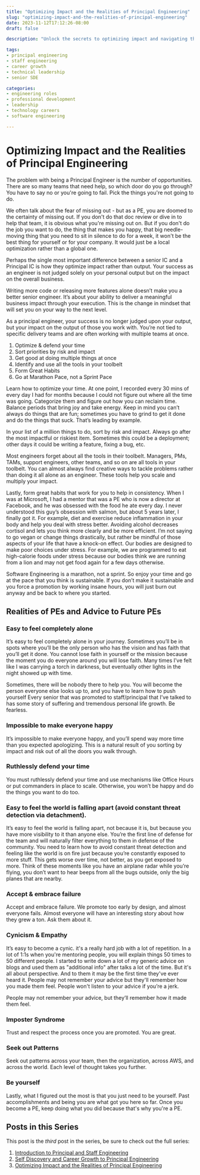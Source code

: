 ```yaml
---
title: "Optimizing Impact and the Realities of Principal Engineering"
slug: "optimizing-impact-and-the-realities-of-principal-engineering"
date: 2023-11-12T17:12:26-08:00
draft: false

description: "Unlock the secrets to optimizing impact and navigating the realities of Principal Engineering. Explore the challenges of being a Principal Engineer, from juggling opportunities to the fear of missing out. Learn strategic tips on time optimization, prioritization, and leveraging your toolbelt to enhance your impact. Dive into the marathon pace of software engineering, forming great habits, and embracing failure. Gain invaluable insights on the personal journey of Principal Engineers and discover how to balance cynicism with empathy. Trust the process, seek patterns, and be your authentic self on the path to greatness in Principal Engineering."

tags:
- principal engineering
- staff engineering
- career growth
- technical leadership
- senior SDE

categories:
- engineering roles
- professional development
- leadership
- technology careers
- software engineering

---
```


# Optimizing Impact and the Realities of Principal Engineering

The problem with being a Principal Engineer is the number of opportunities. There are so many teams that need help, so which door do you go through? You have to say no or you're going to fail. Pick the things you're not going to do.

We often talk about the fear of missing out - but as a PE, you are doomed to the certainty of missing out. If you don't do that doc review or dive in to help that team, it is obvious what you're missing out on. But if you don't do the job you want to do, the thing that makes you happy, that big needle-moving thing that you need to sit in silence to do for a week, it won't be the best thing for yourself or for your company. It would just be a local optimization rather than a global one.

Perhaps the single most important difference between a senior IC and a Principal IC is how they optimize impact rather than output. Your success as an engineer is not judged solely on your personal output but on the impact on the overall business.

Writing more code or releasing more features alone doesn’t make you a better senior engineer. It’s about your ability to deliver a meaningful business impact through your execution. This is the change in mindset that will set you on your way to the next level.

As a principal engineer, your success is no longer judged upon your output, but your impact on the output of those you work with. You’re not tied to specific delivery teams and are often working with multiple teams at once.

1. Optimize & defend your time
2. Sort priorities by risk and impact
3. Get good at doing multiple things at once
4. Identify and use all the tools in your toolbelt
5. Form Great Habits
6. Go at Marathon Pace, not a Sprint Pace

Learn how to optimize your time. At one point, I recorded every 30 mins of every day I had for months because I could not figure out where all the time was going. Categorize them and figure out how you can reclaim time. Balance periods that bring joy and take energy. Keep in mind you can’t always do things that are fun; sometimes you have to grind to get it done and do the things that suck. That’s leading by example.

In your list of a million things to do, sort by risk and impact. Always go after the most impactful or riskiest item. Sometimes this could be a deployment; other days it could be writing a feature, fixing a bug, etc.

Most engineers forget about all the tools in their toolbelt. Managers, PMs, TAMs, support engineers, other teams, and so on are all tools in your toolbelt. You can almost always find creative ways to tackle problems rather than doing it all alone as an engineer. These tools help you scale and multiply your impact.

Lastly, form great habits that work for you to help in consistency. When I was at Microsoft, I had a mentor that was a PE who is now a director at Facebook, and he was obsessed with the food he ate every day. I never understood this guy’s obsession with salmon, but about 5 years later, I finally got it. For example, diet and exercise reduce inflammation in your body and help you deal with stress better. Avoiding alcohol decreases cortisol and lets you think more clearly and be more efficient. I’m not saying to go vegan or change things drastically, but rather be mindful of those aspects of your life that have a knock-on effect. Our bodies are designed to make poor choices under stress. For example, we are programmed to eat high-calorie foods under stress because our bodies think we are running from a lion and may not get food again for a few days otherwise.

Software Engineering is a marathon, not a sprint. So enjoy your time and go at the pace that you think is sustainable. If you don’t make it sustainable and you force a promotion by working insane hours, you will just burn out anyway and be back to where you started.

## Realities of PEs and Advice to Future PEs

### Easy to feel completely alone

It’s easy to feel completely alone in your journey. Sometimes you’ll be in spots where you’ll be the only person who has the vision and has faith that you’ll get it done. You cannot lose faith in yourself or the mission because the moment you do everyone around you will lose faith. Many times I’ve felt like I was carrying a torch in darkness, but eventually other lights in the night showed up with time.

Sometimes, there will be nobody there to help you. You will become the person everyone else looks up to, and you have to learn how to push yourself
Every senior that was promoted to staff/principal that I’ve talked to has some story of suffering and tremendous personal life growth. Be fearless. 

### Impossible to make everyone happy

It’s impossible to make everyone happy, and you’ll spend way more time than you expected apologizing. This is a natural result of you sorting by impact and risk out of all the doors you walk through.

### Ruthlessly defend your time
You must ruthlessly defend your time and use mechanisms like Office Hours or put commanders in place to scale. Otherwise, you won’t be happy and do the things you want to do too.

### Easy to feel the world is falling apart (avoid constant threat detection via detachment).
It’s easy to feel the world is falling apart, not because it is, but because you have more visibility to it than anyone else. You’re the first line of defense for the team and will naturally filter everything to them in defense of the community. You need to learn how to avoid constant threat detection and feeling like the world is on fire just because you’re constantly exposed to more stuff. This gets worse over time, not better, as you get exposed to more. Think of these moments like you have an airplane radar while you’re flying, you don’t want to hear beeps from all the bugs outside, only the big planes that are nearby.

### Accept & embrace failure
Accept and embrace failure. We promote too early by design, and almost everyone fails. Almost everyone will have an interesting story about how they grew a ton. Ask them about it.

### Cynicism & Empathy
It’s easy to become a cynic. it's a really hard job with a lot of repetition. In a lot of 1:1s when you're mentoring people, you will explain things 50 times to 50 different people. I started to write down a lot of my generic advice on blogs and used them as "additional info" after talks a lot of the time. But it's all about perspective. And to them it may be the first time they've ever heard it. People may not remember your advice but they'll remember how you made them feel. People won't listen to your advice if you’re a jerk.

People may not remember your advice, but they’ll remember how it made them feel.

### Imposter Syndrome
Trust and respect the process once you are promoted. You are great.

### Seek out Patterns

Seek out patterns across your team, then the organization, across AWS, and across the world. Each level of thought takes you further.

### Be yourself
Lastly, what I figured out the most is that you just need to be yourself. Past accomplishments and being you are what got you here so far. Once you become a PE, keep doing what you did because that's why you're a PE.

## Posts in this Series
This post is the *third* post in the series, be sure to check out the full series:
1. [Introduction to Principal and Staff Engineering](https://ehotinger.com/blog/introduction-to-principal-and-staff-engineering/)
2. [Self Discovery and Career Growth to Principal Engineering](https://ehotinger.com/blog/self-discovery-and-career-growth-to-principal-engineering/)
3. [Optimizing Impact and the Realities of Principal Engineering](https://ehotinger.com/blog/optimizing-impact-and-the-realities-of-principal-engineering/)